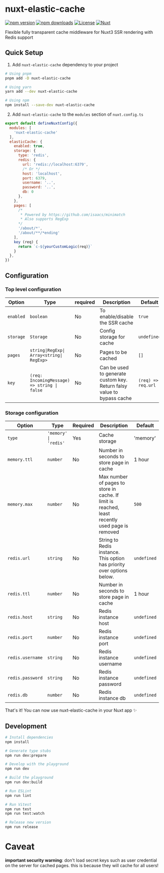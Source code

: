 <!--
Get your module up and running quickly.

Find and replace all on all files (CMD+SHIFT+F):
- Name: nuxt-elastic-cache
- Package name: nuxt-elastic-cache
- Description: My new Nuxt module
-->

# nuxt-elastic-cache

[![npm version][npm-version-src]][npm-version-href]
[![npm downloads][npm-downloads-src]][npm-downloads-href]
[![License][license-src]][license-href]
[![Nuxt][nuxt-src]][nuxt-href]

Flexible fully transparent cache middleware for Nuxt3 SSR rendering with Redis support

[//]: # (- [✨ &nbsp;Release Notes]&#40;/CHANGELOG.md&#41;)

[//]: # (## Features)

[//]: # ()
[//]: # (<!-- Highlight some of the features your module provide here -->)

[//]: # (- ⛰ &nbsp;Foo)

[//]: # (- 🚠 &nbsp;Bar)

[//]: # (- 🌲 &nbsp;Baz)

## Quick Setup

1. Add `nuxt-elastic-cache` dependency to your project

```bash
# Using pnpm
pnpm add -D nuxt-elastic-cache

# Using yarn
yarn add --dev nuxt-elastic-cache

# Using npm
npm install --save-dev nuxt-elastic-cache
```

2. Add `nuxt-elastic-cache` to the `modules` section of `nuxt.config.ts`

```js
export default defineNuxtConfig({
  modules: [
    'nuxt-elastic-cache'
  ],
  elasticCache: {
    enabled: true,
    storage: {
      type: 'redis',
      redis: {
        url: 'redis://localhost:6379',
        /* Or */
        host: 'localhost',
        port: 6379,
        username: '..',
        password: '..',
        db: 0
      },
    },
    pages: [
      /*
       * Powered by https://github.com/isaacs/minimatch
       * Also supports RegExp
      */
      '/about/*',
      '/about/**/*ending'
    ],
    key (req) {
      return `c-${yourCustomLogic(req)}`
    }
  },
})
```

## Configuration
### Top level configuration
| Option  | Type                                        |required|Description                    | Default            |
|---------|---------------------------------------------|--------|-------------------------------|--------------------|
| `enabled` | `boolean`                                   |No      |To enable/disable the SSR cache| `true`             |
| `storage` | `Storage`                                   |No      |Config storage for cache       | `undefined`        |
| `pages`   | `string\|RegExp\| Array<string\| RegExp>`   |No|Pages to be cached| `[]`               |
| `key`     | `(req: IncomingMessage) => string \| false` |No|Can be used to generate custom key. Return falsy value to bypass cache| `(req) => req.url` |

### Storage configuration
| Option     | Type                  | Required  | Description                                                                                    | Default  |
|------------|-----------------------|-----------|------------------------------------------------------------------------------------------------|----------|
| `type`       | `'memory' \| 'redis'` | Yes       | Cache storage                                                                                  | 'memory' |
| `memory.ttl`| `number`              | No        | Number in seconds to store page in cache                                                       | 1 hour   |
| `memory.max` | `number`              | No        | Max number of pages to store in cache. If limit is reached, least recently used page is removed | `500` |
| `redis.url` | `string`              | No        | String to Redis instance. This option has priority over options below.                         | `undefined` |
| `redis.ttl` | `number`              | No        | Number in seconds to store page in cache                                                       | 1 hour      |
| `redis.host`| `string`              | No        | Redis instance host                                                                            | `undefined` |
| `redis.port`| `number`              | No        | Redis instance port                                                                            | `undefined` |
| `redis.username` | `string`         | No        | Redis instance username                                                                        | `undefined` |
| `redis.password` | `string`         | No        | Redis instance password                                                                        | `undefined` |
| `redis.db`       | `number`         | No        | Redis instance db                                                                              | `undefined` |

That's it! You can now use nuxt-elastic-cache in your Nuxt app ✨

## Development

```bash
# Install dependencies
npm install

# Generate type stubs
npm run dev:prepare

# Develop with the playground
npm run dev

# Build the playground
npm run dev:build

# Run ESLint
npm run lint

# Run Vitest
npm run test
npm run test:watch

# Release new version
npm run release
```

# Caveat
**important security warning**: don't load secret keys such as user credential on the server for cached pages. this is because they will cache for all users!

<!-- Badges -->
[npm-version-src]: https://img.shields.io/npm/v/nuxt-elastic-cache/latest.svg?style=flat&colorA=18181B&colorB=28CF8D
[npm-version-href]: https://npmjs.com/package/nuxt-elastic-cache

[npm-downloads-src]: https://img.shields.io/npm/dm/nuxt-elastic-cache.svg?style=flat&colorA=18181B&colorB=28CF8D
[npm-downloads-href]: https://npmjs.com/package/nuxt-elastic-cache

[license-src]: https://img.shields.io/npm/l/nuxt-elastic-cache.svg?style=flat&colorA=18181B&colorB=28CF8D
[license-href]: https://npmjs.com/package/nuxt-elastic-cache

[nuxt-src]: https://img.shields.io/badge/Nuxt-18181B?logo=nuxt.js
[nuxt-href]: https://nuxt.com
